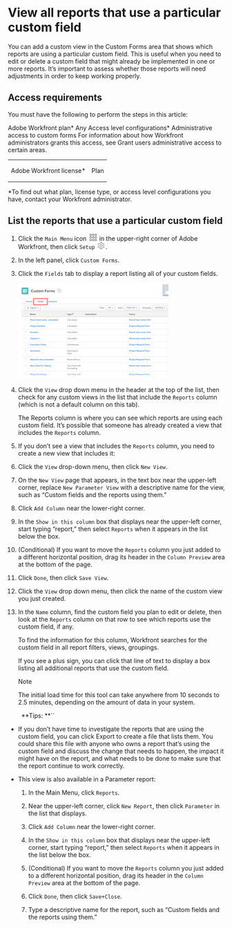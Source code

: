 

# View all reports that use a particular custom field

You can add a custom view in the Custom Forms area that shows which reports are using a particular custom field. This is useful when you need to edit or delete a custom field that might already be implemented in one or more reports. It’s important to assess whether those reports will need adjustments in order to keep working properly.

## Access requirements

You must have the following to perform the steps in this article:

<table cellspacing="0"> 
 <col> 
 <col> 
 <tbody> Adobe Workfront plan* Any 
  <tr> 
   <td role="rowheader">Adobe Workfront license*</td> 
   <td> <p>Plan </p> </td> 
  </tr> Access level configurations* Administrative access to custom forms For information about how Workfront administrators grants this access, see Grant users administrative access to certain areas. 
 </tbody> 
</table>

&#42;To find out what plan, license type, or access level configurations you have, contact your Workfront administrator.

## List the reports that use a particular custom field

1. Click the `Main Menu` icon ![](assets/main-menu-icon.png) in the upper-right corner of Adobe Workfront, then click `Setup` ![](assets/gear-icon-settings.png).

1. In the left panel, click `Custom Forms`.
1. Click the `Fields` tab to display a report listing all of your custom fields.

   ![](assets/fields-tab-350x221.png)

1. Click the `View` drop down menu in the header at the top of the list, then check for any custom views in the list that include the `Reports` column (which is not a default column on this tab).

   The Reports column is where you can see which reports are using each custom field. It’s possible that someone has already created a view that includes the `Reports` column.

1. If you don’t see a view that includes the `Reports` column, you need to create a new view that includes it:

  1. Click the `View` drop-down menu, then click `New View`.
  
  1. On the `New View` page that appears, in the text box near the upper-left corner, replace `New Parameter View` with a descriptive name for the view, such as “Custom fields and the reports using them.”
  
  1. Click `Add Column` near the lower-right corner.
  1. In the `Show in this column` box that displays near the upper-left corner, start typing “report,” then select `Reports` when it appears in the list below the box.
  
  1. (Conditional) If you want to move the `Reports` column you just added to a different horizontal position, drag its header in the `Column Preview` area at the bottom of the page.
  
  1. Click `Done`, then click `Save View`.

1. Click the `View` drop down menu, then click the name of the custom view you just created.
1. In the `Name` column, find the custom field you plan to edit or delete, then look at the `Reports` column on that row to see which reports use the custom field, if any.

   To find the information for this column, Workfront searches for the custom field in all report filters, views, groupings.

   If you see a plus sign, you can click that line of text to display a box listing all additional reports that use the custom field.

   >[!NOTE]
   >
   >The initial load time for this tool can take anywhere from 10 seconds to 2.5 minutes, depending on the amount of data in your system.

   ` `**Tips: **``

  * If you don’t have time to investigate the reports that are using the custom field, you can click Export to create a file that lists them. You could share this file with anyone who owns a report that’s using the custom field and discuss the change that needs to happen, the impact it might have on the report, and what needs to be done to make sure that the report continue to work correctly.
  * This view is also available in a Parameter report:

    1. In the Main Menu, click `Reports`.
    1. Near the upper-left corner, click `New Report`, then click `Parameter` in the list that displays.
    
    1. Click `Add Column` near the lower-right corner.
    1. In the `Show in this column` box that displays near the upper-left corner, start typing “report,” then select `Reports` when it appears in the list below the box.
    
    1. (Conditional) If you want to move the `Reports` column you just added to a different horizontal position, drag its header in the `Column Preview` area at the bottom of the page.
    
    1. Click `Done`, then click `Save+Close`.
    
    1. Type a descriptive name for the report, such as “Custom fields and the reports using them.”

